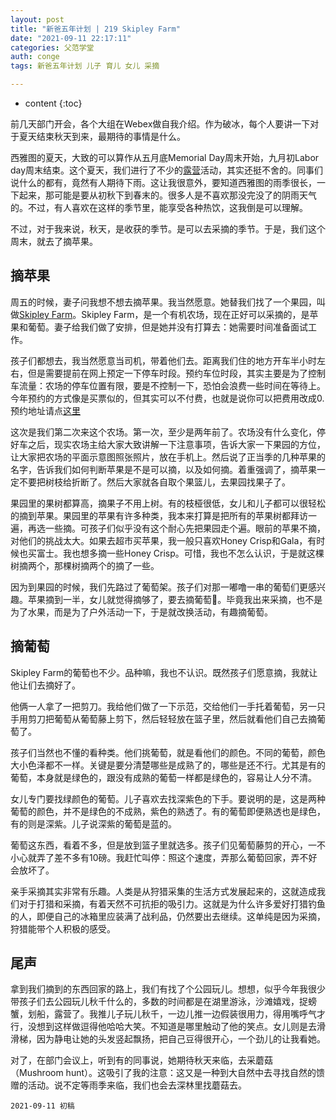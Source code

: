 ```yaml
---
layout: post
title: "新爸五年计划 | 219 Skipley Farm"
date: "2021-09-11 22:17:11"
categories: 父范学堂
auth: conge
tags: 新爸五年计划 儿子 育儿 女儿 采摘

---
```

* content
{:toc}

前几天部门开会，各个大组在Webex做自我介绍。作为破冰，每个人要讲一下对于夏天结束秋天到来，最期待的事情是什么。

西雅图的夏天，大致的可以算作从五月底Memorial Day周末开始，九月初Labor day周末结束。这个夏天，我们进行了不少的[露营](https://conge.github.io/tag/#%E9%9C%B2%E8%90%A5)活动，其实还挺不舍的。同事们说什么的都有，竟然有人期待下雨。这让我很意外，要知道西雅图的雨季很长，一下起来，那可能是要从初秋下到春末的。很多人是不喜欢那没完没了的阴雨天气的。不过，有人喜欢在这样的季节里，能享受各种热饮，这我倒是可以理解。

不过，对于我来说，秋天，是收获的季节。是可以去采摘的季节。于是，我们这个周末，就去了摘苹果。




## 摘苹果

周五的时候，妻子问我想不想去摘苹果。我当然愿意。她替我们找了一个果园，叫做[Skipley Farm](https://skipleyfarm.com/)。Skipley Farm，是一个有机农场，现在正好可以采摘的，是苹果和葡萄。妻子给我们做了安排，但是她并没有打算去：她需要时间准备面试工作。

孩子们都想去，我当然愿意当司机，带着他们去。距离我们住的地方开车半小时左右，但是需要提前在网上预定一下停车时段。预约车位时段，其实主要是为了控制车流量：农场的停车位置有限，要是不控制一下，恐怕会浪费一些时间在等待上。今年预约的方式像是买票似的，但其实可以不付费，也就是说你可以把费用改成0. 预约地址请点[这里](https://www.tickettailor.com/events/skipleyfarm/551549/select-date?ref=website_widget&ref=website_widget)

这次是我们第二次来这个农场。第一次，至少是两年前了。农场没有什么变化，停好车之后，现实农场主给大家大致讲解一下注意事项，告诉大家一下果园的方位，让大家把农场的平面示意图照张照片，放在手机上。然后说了正当季的几种苹果的名字，告诉我们如何判断苹果是不是可以摘，以及如何摘。着重强调了，摘苹果一定不要把树枝给折断了。然后大家就各自取个果篮儿，去果园找果子了。

果园里的果树都算高，摘果子不用上树。有的枝桠很低，女儿和儿子都可以很轻松的摘到苹果。果园里的苹果有许多种类，我本来打算是把所有的苹果树都拜访一遍，再选一些摘。可孩子们似乎没有这个耐心先把果园走个遍。眼前的苹果不摘，对他们的挑战太大。如果去超市买苹果，我一般只喜欢Honey Crisp和Gala，有时候也买富士。我也想多摘一些Honey Crisp。可惜，我也不怎么认识，于是就这棵树摘两个，那棵树摘两个的摘了一些。

因为到果园的时候，我们先路过了葡萄架。孩子们对那一嘟噜一串的葡萄们更感兴趣。苹果摘到一半，女儿就觉得摘够了，要去摘葡萄🍇。毕竟我出来采摘，也不是为了水果，而是为了户外活动一下，于是就改换活动，有趣摘葡萄。

## 摘葡萄

Skipley Farm的葡萄也不少。品种嘛，我也不认识。既然孩子们愿意摘，我就让他让们去摘好了。

他俩一人拿了一把剪刀。我给他们做了一下示范，交给他们一手托着葡萄，另一只手用剪刀把葡萄从葡萄藤上剪下，然后轻轻放在篮子里，然后就看他们自己去摘葡萄了。

孩子们当然也不懂的看种类。他们挑葡萄，就是看他们的颜色。不同的葡萄，颜色大小色泽都不一样。关键是要分清楚哪些是成熟了的，哪些是还不行。尤其是有的葡萄，本身就是绿色的，跟没有成熟的葡萄一样都是绿色的，容易让人分不清。

女儿专门要找绿颜色的葡萄。儿子喜欢去找深紫色的下手。要说明的是，这是两种葡萄的颜色，并不是绿色的不成熟，紫色的熟透了。有的葡萄即便熟透也是绿色，有的则是深紫。儿子说深紫的葡萄是蓝的。

葡萄这东西，看着不多，但是放到篮子里就选多。孩子们见葡萄藤剪的开心，一不小心就弄了差不多有10磅。我赶忙叫停：照这个速度，弄那么葡萄回家，弄不好会放坏了。

亲手采摘其实非常有乐趣。人类是从狩猎采集的生活方式发展起来的，这就造成我们对于打猎和采摘，有着天然不可抗拒的吸引力。这就是为什么许多爱好打猎钓鱼的人，即便自己的冰箱里应装满了战利品，仍然要出去继续。这单纯是因为采摘，狩猎能带个人积极的感受。

## 尾声

拿到我们摘到的东西回家的路上，我们有找了个公园玩儿。想想，似乎今年我很少带孩子们去公园玩儿秋千什么的，多数的时间都是在湖里游泳，沙滩嬉戏，捉螃蟹，划船，露营了。我推儿子玩儿秋千，一边儿推一边假装很用力，得用嘴呼气才行，没想到这样做逗得他哈哈大笑。不知道是哪里触动了他的笑点。女儿则是去滑滑梯，因为静电让她的头发竖起飘扬，把自己豆得很开心，一个劲儿的让我看她。

对了，在部门会议上，听到有的同事说，她期待秋天来临，去采蘑菇（Mushroom hunt）。这吸引了我的注意：这又是一种到大自然中去寻找自然的馈赠的活动。说不定等雨季来临，我们也会去深林里找蘑菇去。






```
2021-09-11 初稿
```
